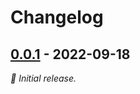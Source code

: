 # Changelog

## [0.0.1] - 2022-09-18

_:seedling: Initial release._

[0.0.1]: https://github.com/test/test/releases/tag/v0.0.1
